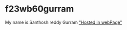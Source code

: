 # f23wb60gurram
My name is Santhosh reddy Gurram
["Hosted in webPage"](https://f23wb60gurram.onrender.com)
